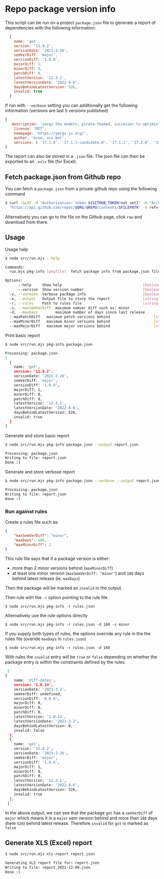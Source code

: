 # Repo package version info

This script can be run on a project `package.json` file to generate a report of dependencies with the following information:

```js
  {
    name: 'got',
    version: '11.8.2',
    versionDate: '2021-2-26',
    semVerDiff: 'major',
    versionDiff: '1.0.0',
    majorDiff: 1,
    minorDiff: 0,
    patchDiff: 0,
    latestVersion: '12.3.1',
    latestVersionDate: '2022-8-6',
    daysBehindLatestVersion: 526,
    invalid: true
  }
```

If run with `--verbose` setting you can additionally get the following information (versions are last 5 versions published)

```js
{
   description: 'yargs the modern, pirate-themed, successor to optimist.',
    license: 'MIT',
    homepage: 'https://yargs.js.org/',
    author: 'bcoe, oss-bot',
    versions: [ '17.1.0', '17.1.1-candidate.0', '17.1.1', '17.2.0', '17.2.1' ]
}
```

The report can also be stored in a `.json` file. The json file can then be exported to an `.xslx` file (for Excel).

## Fetch package.json from Github repo

You can fetch a `package.json` from a private github repo using the following command

```bash
$ curl -GLOf -H "Authorization: token ${GITHUB_TOKEN?not set}" -H "Accept: application/vnd.github.v4.raw" \
  "https://api.github.com/repos/$ORG/$REPO/contents/$FILEPATH" -d ref="$REVISION"
```

Alternatively you can go to the file on the Github page, click `raw` and download from there.

## Usage

Usage help

```bash
$ node src/run.mjs --help

Commands:
  run.mjs pkg-info [pkgfile]  fetch package info from package.json file

Options:
      --help     Show help                                     [boolean]
      --version  Show version number                           [boolean]
  -v, --verbose  Verbose package info                          [boolean]
  -o, --output   Output file to store the report               [string]
  -r, --rules    Path to rules file                            [string]
  -s, --maxSemVerDiff  maximum semver diff such as: minor               [string]
  -d, --maxDays        maximum number of days since last release        [string]  
  --maxPatchDiff   maximum patch versions behind                    [string]
  --maxMinorDiff   maximum minor versions behind                    [string]
  --maxMajorDiff   maximum major versions behind                    [string]
  ```

Print basic report

```bash
$ node src/run.mjs pkg-info package.json

Processing: package.json
[
  {
    name: 'got',
    version: '11.8.2',
    versionDate: '2021-2-26',
    semVerDiff: 'major',
    versionDiff: '1.0.0',
    majorDiff: 1,
    minorDiff: 0,
    patchDiff: 0,
    latestVersion: '12.3.1',
    latestVersionDate: '2022-8-6',
    daysBehindLatestVersion: 526,
    invalid: true
  }
]
```

Generate and store basic report

```bash
$ node src/run.mjs pkg-info package.json --output report.json

Processing: package.json
Writing to file: report.json
Done :)
```

Generate and store verbose report

```bash
$ node src/run.mjs pkg-info package.json --verbose --output report.json

Processing: package.json
Writing to file: report.json
Done :)

```

### Run against rules

Create a rules file such as:

```json
{
    "maxSemVerDiff": "minor",
    "maxDays": 180,
    "maxMinorDiff": 2
}
```

This rule file says that if a package version is either:

- more than 2 minor versions behind (`maxMinorDiff`)
- at least one minor version (`maxSemVerDiff: "minor"`) and `180` days behind latest release (ie. `maxDays`)

Then the package will be marked as `invalid` in the output.

Then rule with the `-r` option pointing to the rule file

`$ node src/run.mjs pkg-info -r rules.json`

Alternatively use the rule options directly

`$ node src/run.mjs pkg-info -r rules.json -d 160 -s minor`

If you supply both types of rules, the options override any rule in the the rules file (overide `maxDays` in `rules.json`)

`$ node src/run.mjs pkg-info -r rules.json -d 160` 

With rules the `invalid` entry will be `true` or `false` depending on whether the package entry is within the constraints defined by the rules.

```bash
 [
{
    name: 'diff-dates',
    version: '1.0.14',
    versionDate: '2021-3-2',
    semVerDiff: undefined,
    versionDiff: '0.0.0',
    majorDiff: 0,
    minorDiff: 0,
    patchDiff: 0,
    latestVersion: '1.0.14',
    latestVersionDate: '2021-3-2',
    daysBehindLatestVersion: 0,
    invalid: false
  },
  {
    name: 'got',
    version: '11.8.2',
    versionDate: '2021-2-26',
    semVerDiff: 'major',
    versionDiff: '1.0.0',
    majorDiff: 1,
    minorDiff: 0,
    patchDiff: 0,
    latestVersion: '12.3.1',
    latestVersionDate: '2022-8-6',
    daysBehindLatestVersion: 526,
    invalid: true
  },
 ]
```

In the above output, we can see that the package `got` has a `semVerDiff` of `major` which means it is a `major` sem version behind and more than `180` days (here `526`) behind latest release. Therefore `invalid` for `got` is marked as `false`

## Generate XLS (Excel) report

```bash
$ node src/run.mjs xls-report report.json

Generating XLS report file for: report.json
Writing to file: report_2021-12-09.json
Done :)
```
